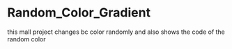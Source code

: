 # Random_Color_Gradient
this mall project changes bc color randomly and also shows the code of the random color
